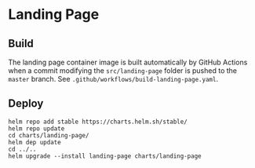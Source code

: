 Landing Page
============================

Build
------------------------
The landing page container image is built automatically by GitHub Actions when a commit modifying the `src/landing-page` folder is pushed to the `master` branch. See `.github/workflows/build-landing-page.yaml`.

Deploy
------------------------
```
helm repo add stable https://charts.helm.sh/stable/
helm repo update
cd charts/landing-page/
helm dep update
cd ../..
helm upgrade --install landing-page charts/landing-page
```